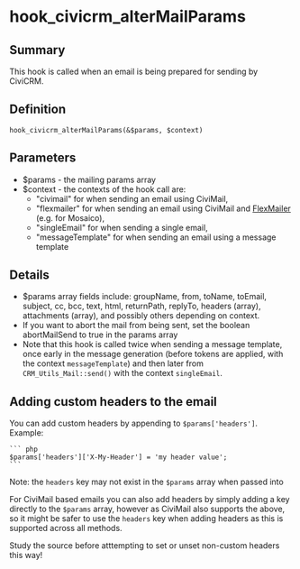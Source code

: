 # hook_civicrm_alterMailParams

## Summary

This hook is called when an email is being prepared for sending by CiviCRM.

## Definition

    hook_civicrm_alterMailParams(&$params, $context)

## Parameters

-   $params - the mailing params array
-   $context - the contexts of the hook call are:
    -   "civimail" for when sending an email using CiviMail,
    -   "flexmailer" for when sending an email using CiviMail and
        [FlexMailer](https://civicrm.org/extensions/flexmailer)
        (e.g. for Mosaico),
    -   "singleEmail" for when sending a single email,
    -   "messageTemplate" for when sending an email using a message
        template

## Details

-   $params array fields include: groupName, from, toName, toEmail,
    subject, cc, bcc, text, html, returnPath, replyTo, headers (array),
    attachments (array), and possibly others depending on context.
-   If you want to abort the mail from being sent, set the boolean
    abortMailSend to true in the params array
-   Note that this hook is called twice when sending a message template, once
    early in the message generation (before tokens are applied, with the context
    `messageTemplate`) and then later from `CRM_Utils_Mail::send()` with the
    context `singleEmail`.


## Adding custom headers to the email

You can add custom headers by appending to `$params['headers']`. Example:

    ``` php
    $params['headers']['X-My-Header'] = 'my header value';
    ```

Note: the `headers` key may not exist in the `$params` array when passed into

For CiviMail based emails you can also add headers by simply adding a key
directly to the `$params` array, however as CiviMail also supports the above, so
it might be safer to use the `headers` key when adding headers as this is
supported across all methods.

Study the source before atttempting to set or unset non-custom headers this way!
